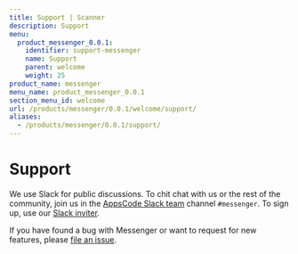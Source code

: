```yaml
---
title: Support | Scanner
description: Support
menu:
  product_messenger_0.0.1:
    identifier: support-messenger
    name: Support
    parent: welcome
    weight: 25
product_name: messenger
menu_name: product_messenger_0.0.1
section_menu_id: welcome
url: /products/messenger/0.0.1/welcome/support/
aliases:
  - /products/messenger/0.0.1/support/
---
```


# Support

We use Slack for public discussions. To chit chat with us or the rest of the community, join us in the [AppsCode Slack team](https://appscode.slack.com/messages/CAYG5P8CV/details/) channel `#messenger`. To sign up, use our [Slack inviter](https://slack.appscode.com/).

If you have found a bug with Messenger or want to request for new features, please [file an issue](https://github.com/kubeware/messenger/issues/new).
